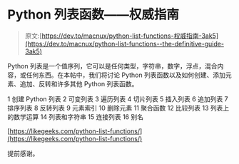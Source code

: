 # Python 列表函数——权威指南

> 原文:[https://dev.to/macnux/python-list-functions-权威指南-3ak5](https://dev.to/macnux/python-list-functions--the-definitive-guide-3ak5)

Python 列表是一个值序列，它可以是任何类型，字符串，数字，浮点，混合内容，或任何东西。在本帖中，我们将讨论 Python 列表函数以及如何创建、添加元素、追加、反转和许多其他 Python 列表函数。

1 创建 Python 列表
2 可变列表
3 遍历列表
4 切片列表
5 插入列表
6 追加列表
7 排序列表
8 反转列表
9 元素索引
10 删除元素
11 聚合函数
12 比较列表
13 列表上的数学运算
14 列表和字符串
15 连接列表
16 别名

[https://likegeeks.com/python-list-functions/](https://likegeeks.com/python-list-functions/)

提前感谢。